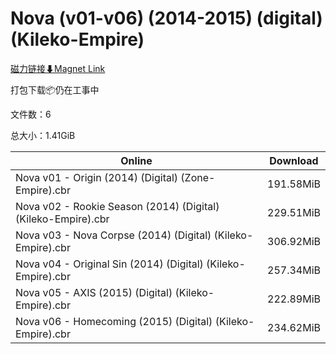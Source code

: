 # Nova (v01-v06) (2014-2015) (digital) (Kileko-Empire)

[磁力链接⬇Magnet Link](magnet:?xt=urn:btih:908612cf93385ae02fbe40a86db861b38c5b5aa4&dn=Nova%20%28v01-v06%29%20%282014-2015%29%20%28digital%29%20%28Kileko-Empire%29)

打包下载📦仍在工事中

文件数：6

总大小：1.41GiB

Online | Download
--- | ---
Nova v01 - Origin (2014) (Digital) (Zone-Empire).cbr | 191.58MiB
Nova v02 - Rookie Season (2014) (Digital) (Kileko-Empire).cbr | 229.51MiB
Nova v03 - Nova Corpse (2014) (Digital) (Kileko-Empire).cbr | 306.92MiB
Nova v04 - Original Sin (2014) (Digital) (Kileko-Empire).cbr | 257.34MiB
Nova v05 - AXIS (2015) (Digital) (Kileko-Empire).cbr | 222.89MiB
Nova v06 - Homecoming (2015) (Digital) (Kileko-Empire).cbr | 234.62MiB